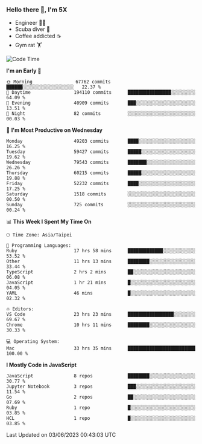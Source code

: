 ### Hello there 👋, I'm 5X

* Engineer 👨‍💻
* Scuba diver 🤿
* Coffee addicted ☕️
* Gym rat 🏋️

<!--START_SECTION:waka-->
![Code Time](http://img.shields.io/badge/Code%20Time-228%20hrs%2041%20mins-blue)

**I'm an Early 🐤** 

```text
🌞 Morning                67762 commits       ██████░░░░░░░░░░░░░░░░░░░   22.37 % 
🌆 Daytime                194110 commits      ████████████████░░░░░░░░░   64.09 % 
🌃 Evening                40909 commits       ███░░░░░░░░░░░░░░░░░░░░░░   13.51 % 
🌙 Night                  82 commits          ░░░░░░░░░░░░░░░░░░░░░░░░░   00.03 % 
```
📅 **I'm Most Productive on Wednesday** 

```text
Monday                   49203 commits       ████░░░░░░░░░░░░░░░░░░░░░   16.25 % 
Tuesday                  59427 commits       █████░░░░░░░░░░░░░░░░░░░░   19.62 % 
Wednesday                79543 commits       ███████░░░░░░░░░░░░░░░░░░   26.26 % 
Thursday                 60215 commits       █████░░░░░░░░░░░░░░░░░░░░   19.88 % 
Friday                   52232 commits       ████░░░░░░░░░░░░░░░░░░░░░   17.25 % 
Saturday                 1518 commits        ░░░░░░░░░░░░░░░░░░░░░░░░░   00.50 % 
Sunday                   725 commits         ░░░░░░░░░░░░░░░░░░░░░░░░░   00.24 % 
```


📊 **This Week I Spent My Time On** 

```text
🕑︎ Time Zone: Asia/Taipei

💬 Programming Languages: 
Ruby                     17 hrs 58 mins      █████████████░░░░░░░░░░░░   53.52 % 
Other                    11 hrs 13 mins      ████████░░░░░░░░░░░░░░░░░   33.44 % 
TypeScript               2 hrs 2 mins        ██░░░░░░░░░░░░░░░░░░░░░░░   06.08 % 
JavaScript               1 hr 21 mins        █░░░░░░░░░░░░░░░░░░░░░░░░   04.05 % 
YAML                     46 mins             █░░░░░░░░░░░░░░░░░░░░░░░░   02.32 % 

🔥 Editors: 
VS Code                  23 hrs 23 mins      █████████████████░░░░░░░░   69.67 % 
Chrome                   10 hrs 11 mins      ████████░░░░░░░░░░░░░░░░░   30.33 % 

💻 Operating System: 
Mac                      33 hrs 35 mins      █████████████████████████   100.00 % 
```

**I Mostly Code in JavaScript** 

```text
JavaScript               8 repos             ████████░░░░░░░░░░░░░░░░░   30.77 % 
Jupyter Notebook         3 repos             ███░░░░░░░░░░░░░░░░░░░░░░   11.54 % 
Go                       2 repos             ██░░░░░░░░░░░░░░░░░░░░░░░   07.69 % 
Ruby                     1 repo              █░░░░░░░░░░░░░░░░░░░░░░░░   03.85 % 
HCL                      1 repo              █░░░░░░░░░░░░░░░░░░░░░░░░   03.85 % 
```




 Last Updated on 03/06/2023 00:43:03 UTC
<!--END_SECTION:waka-->
